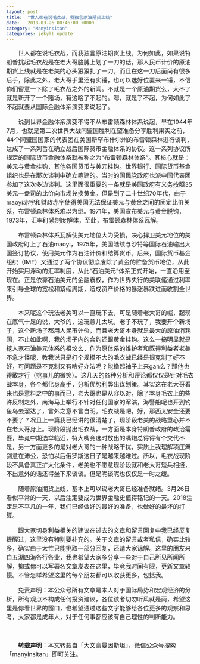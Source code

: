 ```yaml
---
layout: post
title:  "世人都在说毛衣战，我独言原油期货上线"
date:   2018-03-26 00:46:00 +0000
category: "Manyinsitan"
categories: jekyll update
---
```

<style type="text/css">
p{font-size:16px;text-indent:2em;}
.pct100{width:100%;}
.tc{text-align:center;}
.pb10{padding-bottom:10px;}
</style>
<p>
  世人都在说毛衣战，而我独言原油期货上线。为何如此，如果说特朗普挑起毛衣战是在老大哥胳膊上划了一刀的话，那人民币计价的原油期货上线就是在老美的心头狠狠扎了一刀。而且在这一刀后面尚有很多后手，除此之外，老大哥手里还有实锤，也可以选好位置来一锤，不信你们留意一下除了毛衣战之外的新闻。不就是一个原油期货么，大不了就是新开了一个赌场，有这啥了不起的。嗯，就是了不起，为何如此了不起就要从国际金融体系演变来说起了。
</p>
<p>
  说到世界金融体系演变不得不从布雷顿森林体系说起，早在1944年7月，也就是第二次世界大战同盟国胜利在望准备分享胜利果实之前，44个同盟国国家的代表团在美国新罕布什尔州的布雷顿森林进行谈判，达成了一系列旨在确立战后国际货币金融体系的协议。这一系列协议所规定的国际货币金融体系就被称之为“布雷顿森林体系”。其核心就是：美元与黄金挂钩，其他各国货币与美元挂钩。世界银行、国际货币基金组织也是在那次谈判中确立筹建的。当时的国民党政府也派中国代表团参加了这次多边谈判。这里面很重要的一条就是美国政府有义务按照35美元一盎司的比价向市场兑换黄金。但是到了二十世纪70年代，由于maoyi赤字和财政赤字使得美国无法保证美元与黄金之间的固定比价关系，布雷顿森林体系难以为继。1971年，美国宣布美元与黄金脱钩，1973年，汇率盯紧制度解体，至此，布雷顿森林体系瓦解。
</p>
<p>
  布雷顿森林体系瓦解使美元地位大为受损，决心捍卫美元地位的美国政府盯上了石油maoyi，1975年，美国陆续与沙特等国际石油输出大国签订协议，使用美元作为石油计价和结算货币。后来，国际货币基金组织（IMF）又通过了两个协议彻底废除了黄金的贮备货币地位，从此开始实用浮动的汇率制度，从此“石油美元”体系正式开始，一直沿用至现在。正是依靠石油美元的金融霸权，作为世界央行的美联储通过利率来引导全球的宽松和紧缩周期，造成资产价格的暴涨暴跌进而收割全世界。
</p>
<p>
  本来呢这个玩法老美可以一直玩下去，可是随着老大哥的崛，起现在底气十足的说，大爷的，这玩意儿太坑，老子不玩了，我要开个新场子，这个新场子都用人民币计价，而且老大哥本身就是最大的原油消耗国，不止如此啊，我的场子内的合约还跟黄金挂钩。这么一搞明显就是挖人家石油美元体系的祖坟么，作为原体系的维护者和既得利益者老美不急才怪呢，教我说只是打个规模不大的毛衣战已经是很克制了好不好，可问题是不克制又有啥好办法呢？能撸起袖子上来gan么？那他也得敢才行（挑事儿的微笑）。这几天的各种分析和评论都仅仅是针对毛衣战本身，各个都化身高手，分析优势利弊出谋划策。其实这在老大哥看来也是意料之中的事而已，老大哥也是从容以对，除了本身毛衣上的些许反制之外，南海马上举行不针对任何国家的军演，海警船呢也开到钓鱼岛去溜达了，言外之意不言自明。毛衣战是吧，好，那西太安全还要不要了？况且上一篇我已经讲的很清楚了，现阶段老美的战略重心并不在老大哥身上。现阶段抛出毛衣战，一方面是本身特朗普政府的政治需要，毕竟中期选举临近，特大嘴竞选时放出的嘴炮总得得有个交代不是，另一方面更多的是对老大哥的一种战略干扰，实质上我理解项庄舞剑意在沛公，恐怕以后俄罗斯这日子是越来越难过。所以，毛衣战现阶段不具备真正扩大化条件，老美也不愿意现阶段就和老大哥短兵相接，不出意外的话还得坐下来谈谈。但是呢谈呢也仅仅是一时之缓。
</p>
<p>
  随着原油期货上线，基本上可以说老大哥已经准备就绪。3月26日看似平常的一天，以后注定要成为世界金融史值得铭记的一天。2018注定是不平凡的一年，我们已经做好的最好的准备，也做好的最坏的打算。
</p>
<p>
  跟大家切身利益相关的建议在过去的文章和留言回复中我已经反复提醒过，这里没有特别要补充的。关于文章的留言或者私信，确实比较多，确实由于太忙只能挑取一部分回复，还请大家谅解。这里的朋友来自五湖四海各行各业，我也希望大家多分享一些对于自己所见所闻所解，抑或你可以写署名文章发表在这里，毕竟我时间有限，更新文章较慢。不管怎样希望这里的每个朋友都可以收获更多，包括我。
</p>
<p>
  免责声明：本公众号所有文章是本人对于国际局势和宏观经济的分析，所有观点不构成任何投资建议，各位读者切勿听风就是雨，希望这里是你看世界的窗口，也希望通过这些文字能够给各位更多的观察和思考，大家都是成年人，对于任何事都应该有自己理性的判断能力。
</p>
<p>
  <br>
</p>
<p style="margin-top:10px;">
  <strong>转载声明</strong>：本文转载自「大文豪曼因斯坦」，微信公众号搜索「manyinsitan」即可关注。
</p>
<p>
  <br>
</p>
